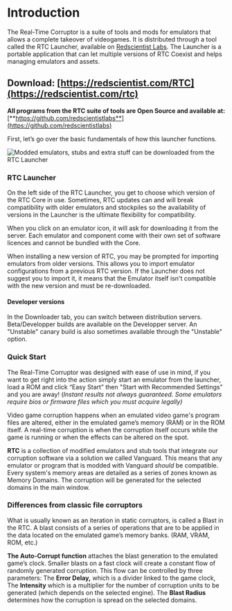 # Introduction

The Real-Time Corruptor is a suite of tools and mods for emulators that allows a complete takeover of videogames. It is distributed through a tool called the RTC Launcher, available on [Redscientist Labs](introduction.md#download-https-redscientist.com-rtc). The Launcher is a portable application that can let multiple versions of RTC Coexist and helps managing emulators and assets.



## Download: [https://redscientist.com/RTC](https://redscientist.com/rtc)

**All programs from the RTC suite of tools are Open Source and available at:** [**https://github.com/redscientistlabs**](https://github.com/redscientistlabs)

First, let’s go over the basic fundamentals of how this launcher functions.

![Modded emulators, stubs and extra stuff can be downloaded from the RTC Launcher](../../.gitbook/assets/RTCLauncher.png)

### RTC Launcher

On the left side of the RTC Launcher, you get to choose which version of the RTC Core in use. Sometimes, RTC updates can and will break compatibility with older emulators and stockpiles so the availability of versions in the Launcher is the ultimate flexibility for compatibility.

When you click on an emulator icon, it will ask for downloading it from the server. Each emulator and component come with their own set of software licences and cannot be bundled with the Core.

When installing a new version of RTC, you may be prompted for importing emulators from older versions. This allows you to import emulator configurations from a previous RTC version. If the Launcher does not suggest you to import it, it means that the Emulator itself isn't compatible with the new version and must be re-downloaded.

#### Developer versions

In the Downloader tab, you can switch between distribution servers. Beta/Developper builds are available on the Developper server. An "Unstable" canary build is also sometimes available through the "Unstable" option.

### Quick Start

The Real-Time Corruptor was designed with ease of use in mind, if you want to get right into the action simply start an emulator from the launcher, load a ROM and click “Easy Start” then "Start with Recommended Settings" and you are away! (_Instant results not always guaranteed. Some emulators require bios or firmware files which you must acquire legally)_

Video game corruption happens when an emulated video game's program files are altered, either in the emulated game’s memory (RAM) or in the ROM itself. A real-time corruption is when the corruption itself occurs while the game is running or when the effects can be altered on the spot.

**RTC** is a collection of modified emulators and stub tools that integrate our corruption software via a solution we called Vanguard. This means that any emulator or program that is modded with Vanguard _should_ be compatible. Every system's memory areas are detailed as a series of zones known as Memory Domains. The corruption will be generated for the selected domains in the main window.&#x20;

### Differences from classic file corruptors

What is usually known as an iteration in static corruptors, is called a Blast in the RTC. A blast consists of a series of operations that are to be applied in the data located on the emulated game’s memory banks. (RAM, VRAM, ROM, etc.)

**The Auto-Corrupt function** attaches the blast generation to the emulated game’s clock. Smaller blasts on a fast clock will create a constant flow of randomly generated corruption. This flow can be controlled by three parameters: The **Error Delay,** which is a divider linked to the game clock, The **Intensity** which is a multiplier for the number of corruption units to be generated (which depends on the selected engine). The **Blast Radius** determines how the corruption is spread on the selected domains.

